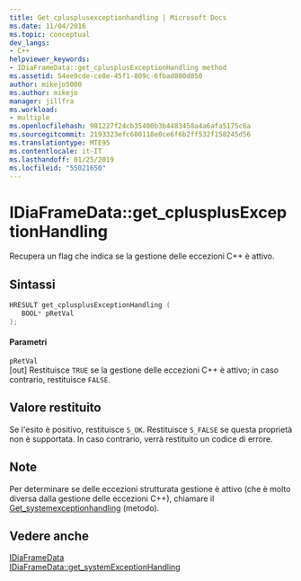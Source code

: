 ```yaml
---
title: Get_cplusplusexceptionhandling | Microsoft Docs
ms.date: 11/04/2016
ms.topic: conceptual
dev_langs:
- C++
helpviewer_keywords:
- IDiaFrameData::get_cplusplusExceptionHandling method
ms.assetid: 54ee9cde-ce8e-45f1-809c-6fbad800d850
author: mikejo5000
ms.author: mikejo
manager: jillfra
ms.workload:
- multiple
ms.openlocfilehash: 981227f24cb35400b3b4483458a4a6afa5175c6a
ms.sourcegitcommit: 2193323efc608118e0ce6f6b2ff532f158245d56
ms.translationtype: MTE95
ms.contentlocale: it-IT
ms.lasthandoff: 01/25/2019
ms.locfileid: "55021650"
---
```

# <a name="idiaframedatagetcplusplusexceptionhandling"></a>IDiaFrameData::get_cplusplusExceptionHandling
Recupera un flag che indica se la gestione delle eccezioni C++ è attivo.  
  
## <a name="syntax"></a>Sintassi  
  
```C++  
HRESULT get_cplusplusExceptionHandling (   
   BOOL* pRetVal  
);  
```  
  
#### <a name="parameters"></a>Parametri  
 `pRetVal`  
 [out] Restituisce `TRUE` se la gestione delle eccezioni C++ è attivo; in caso contrario, restituisce `FALSE`.  
  
## <a name="return-value"></a>Valore restituito  
 Se l'esito è positivo, restituisce `S_OK`. Restituisce `S_FALSE` se questa proprietà non è supportata. In caso contrario, verrà restituito un codice di errore.  
  
## <a name="remarks"></a>Note  
 Per determinare se delle eccezioni strutturata gestione è attivo (che è molto diversa dalla gestione delle eccezioni C++), chiamare il [Get_systemexceptionhandling](../../debugger/debug-interface-access/idiaframedata-get-systemexceptionhandling.md) (metodo).  
  
## <a name="see-also"></a>Vedere anche  
 [IDiaFrameData](../../debugger/debug-interface-access/idiaframedata.md)   
 [IDiaFrameData::get_systemExceptionHandling](../../debugger/debug-interface-access/idiaframedata-get-systemexceptionhandling.md)
